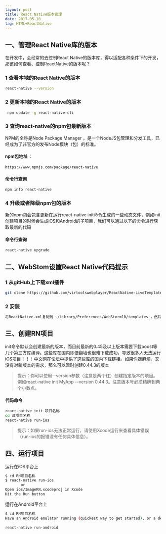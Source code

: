 ```yaml
---
layout: post
title: React Native版本管理
date: 2017-05-10
tag: HTML+ReactNative
---
```

## 一、管理React Native库的版本


在开发中，会经常的去控制React Native的版本库，得以适配各种条件下的开发，那该如何查看、控制ReactNative的版本呢？

### 1 查看本地的React Native的版本

```bash
react-native --version
```
	

### 2 更新本地的React Native的版本

```bash
 npm update -g react-native-cli
```
### 3 查询react-native的npm包最新版本

 NPM的全称是Node Package Manager ，是一个NodeJS包管理和分发工具，已经成为了非官方的发布Node模块（包）的标准。
   
#### npm包地址 ：
   `https://www.npmjs.com/package/react-native
   `
    
#### 命令行查询

```bash
npm info react-native
```

### 4 升级或者降级npm包的版本

 新的npm包会包含更新在运行react-native init命令生成的一些动态文件，例如init创建项目的时候会生成iOS和Android的子项目，我们可以通过以下的命令进行获取最新的代码
 
#### 命令行查询
      
```bash
react-native upgrade
```


## 二、WebStom设置React Native代码提示

### 1  从gitHub上下载xml插件
    
```bash
git clone https://github.com/virtoolswebplayer/ReactNative-LiveTemplate  
```

### 2  安装
     
```bash
将ReactNative.xml复制到 ~/Library/Preferences/WebStorm10/templates ，然后重启 WebStrom。
```

## 三、创建RN项目

init命令默认会创建最新的版本，而目前最新的0.45及以上版本需要下载boost等几个第三方库编译。这些库在国内即便翻墙也很难下载成功，导致很多人无法运行iOS项目！！！中文网在论坛中提供了这些库的国内下载链接。如果你嫌麻烦，又没有对新版本的需求，那么可以暂时创建0.44.3的版本

> 提示：你可以使用--version参数（注意是两个杠）创建指定版本的项目。例如react-native init MyApp --version 0.44.3。注意版本号必须精确到两个小数点。

#### 代码命令

```bash
react-native init 项目名称
cd 改项目名称
react-native run-ios
```

> 提示：如果run-ios无法正常运行，请使用Xcode运行来查看具体错误（run-ios的报错没有任何具体信息）。

## 四、运行项目

 运行在iOS平台上
 
 ```bash
$ cd RN项目名称
$ react-native run-ios
		or
Open ios/ImageRN.xcodeproj in Xcode
Hit the Run button
 ```
 运行在Android平台上
 
 ```bash
$ cd RN项目名称
Have an Android emulator running (quickest way to get started), or a device connected
  
react-native run-android
 ```